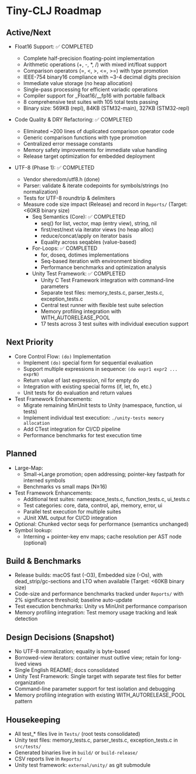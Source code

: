 Tiny-CLJ Roadmap
================

Active/Next
-----------
- Float16 Support: ✅ COMPLETED
  - Complete half-precision floating-point implementation
  - Arithmetic operations (+, -, *, /) with mixed int/float support
  - Comparison operators (=, <, >, <=, >=) with type promotion
  - IEEE-754 binary16 compliance with ~3-4 decimal digits precision
  - Immediate value storage (no heap allocation)
  - Single-pass processing for efficient variadic operations
  - Compiler support for _Float16/__fp16 with portable fallback
  - 8 comprehensive test suites with 105 total tests passing
  - Binary size: 569KB (repl), 84KB (STM32-main), 327KB (STM32-repl)

- Code Quality & DRY Refactoring: ✅ COMPLETED
  - Eliminated ~200 lines of duplicated comparison operator code
  - Generic comparison functions with type promotion
  - Centralized error message constants
  - Memory safety improvements for immediate value handling
  - Release target optimization for embedded deployment

- UTF-8 (Phase 1): ✅ COMPLETED
  - Vendor sheredom/utf8.h (done)
  - Parser: validate & iterate codepoints for symbols/strings (no normalization)
  - Tests for UTF-8 roundtrip & delimiters
  - Measure code size impact (Release) and record in `Reports/` (Target: <60KB binary size)
       - Seq Semantics (Core): ✅ COMPLETED
         - seq() for list, vector, map (entry view), string, nil
         - first/rest/next via iterator views (no heap alloc)
         - reduce/concat/apply on iterator basis
         - Equality across seqables (value-based)
       - For-Loops: ✅ COMPLETED
         - for, doseq, dotimes implementations
         - Seq-based iteration with environment binding
         - Performance benchmarks and optimization analysis
       - Unity Test Framework: ✅ COMPLETED
         - Unity C Test Framework integration with command-line parameters
         - Separate test files: memory_tests.c, parser_tests.c, exception_tests.c
         - Central test runner with flexible test suite selection
         - Memory profiling integration with WITH_AUTORELEASE_POOL
         - 17 tests across 3 test suites with individual execution support

Next Priority
-------------
- Core Control Flow: `(do)` Implementation
  - Implement `(do)` special form for sequential evaluation
  - Support multiple expressions in sequence: `(do expr1 expr2 ... exprN)`
  - Return value of last expression, nil for empty do
  - Integration with existing special forms (if, let, fn, etc.)
  - Unit tests for do evaluation and return values
- Test Framework Enhancements:
  - Migrate remaining MinUnit tests to Unity (namespace, function, ui tests)
  - Implement individual test execution: `./unity-tests memory allocation`
  - Add CTest integration for CI/CD pipeline
  - Performance benchmarks for test execution time

Planned
-------
- Large-Map:
  - Small→Large promotion; open addressing; pointer-key fastpath for interned symbols
  - Benchmarks vs small maps (N≥16)
- Test Framework Enhancements:
  - Additional test suites: namespace_tests.c, function_tests.c, ui_tests.c
  - Test categories: core, data, control, api, memory, error, ui
  - Parallel test execution for multiple suites
  - JUnit XML output for CI/CD integration
- Optional: Chunked vector seqs for performance (semantics unchanged)
- Symbol lookup:
  - Interning + pointer-key env maps; cache resolution per AST node (optional)

Build & Benchmarks
------------------
- Release builds: macOS fast (-O3), Embedded size (-Os), with dead_strip/gc-sections and LTO when available (Target: <60KB binary size)
- Code-size and performance benchmarks tracked under `Reports/` with 2% significance threshold; baseline auto-update
- Test execution benchmarks: Unity vs MinUnit performance comparison
- Memory profiling integration: Test memory usage tracking and leak detection

Design Decisions (Snapshot)
---------------------------
- No UTF-8 normalization; equality is byte-based
- Borrowed-view iterators: container must outlive view; retain for long-lived views
- Single English README; docs consolidated
- Unity Test Framework: Single target with separate test files for better organization
- Command-line parameter support for test isolation and debugging
- Memory profiling integration with existing WITH_AUTORELEASE_POOL pattern

Housekeeping
------------
- All test_* files live in `Tests/` (root tests consolidated)
- Unity test files: memory_tests.c, parser_tests.c, exception_tests.c in `src/tests/`
- Generated binaries live in `build/` or `build-release/`
- CSV reports live in `Reports/`
- Unity test framework: `external/unity/` as git submodule

